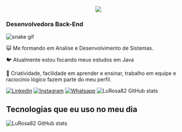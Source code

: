 <h1 align="center">
    <img src="https://readme-typing-svg.herokuapp.com/?font=Righteous&size=35&center=true&vCenter=true&width=500&height=70&duration=4000&lines=Olá!+🐞;+Sou+Luciana+Rosa!🐞;" />
</h1>
<h3>Desenvolvedora Back-End </h3>

![snake gif](https://github.com/LuRosa82/LuRosa82/blob/output/github-contribution-grid-snake.gif)

<p>😺 Me formando em Analise e Desenvolvimento de Sistemas.</p>

<p>🐦 Atualmente estou focando meus estudos em Java </p>

<p>🦉 Criatividade, facilidade em aprender e ensinar, trabalho em equipe e raciocínio lógico fazem parte do meu perfil.</p>


[![Linkedin](https://img.shields.io/badge/LinkedIn-0077B5?style=for-the-badge&logo=linkedin&logoColor=white)](https://www.linkedin.com/in/luciana-rosa-49527658/)
[![Instagram](https://img.shields.io/badge/Instagram-E4405F?style=for-the-badge&logo=instagram&logoColor=white)](https://www.instagram.com/lucianacmr/)
[![Whatsapp](https://img.shields.io/badge/WhatsApp-25D366?style=for-the-badge&logo=whatsapp&logoColor=white)](https://wa.me/5511930348047)
![LuRosa82 GitHub stats](https://github-readme-stats.vercel.app/api?username=LuRosa82&show_icons=true&theme=dracula&count_private=true)

## Tecnologias que eu uso no meu dia

![LuRosa82 GitHub stats](https://github-readme-stats.vercel.app/api/top-langs/?username=LuRosa82&hide=HTML&langs_count=8&layout=compact&theme=react&border_radius=10&size_weight=0.5&count_weight=0.5&exclude_repo=github-readme-stats)

